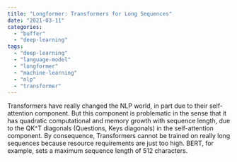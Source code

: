 ```yaml
---
title: "Longformer: Transformers for Long Sequences"
date: "2021-03-11"
categories: 
  - "buffer"
  - "deep-learning"
tags: 
  - "deep-learning"
  - "language-model"
  - "longformer"
  - "machine-learning"
  - "nlp"
  - "transformer"
---
```


Transformers have really changed the NLP world, in part due to their self-attention component. But this component is problematic in the sense that it has quadratic computational and memory growth with sequence length, due to the QK^T diagonals (Questions, Keys diagonals) in the self-attention component. By consequence, Transformers cannot be trained on really long sequences because resource requirements are just too high. BERT, for example, sets a maximum sequence length of 512 characters.
